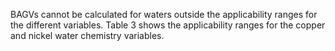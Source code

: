 BAGVs cannot be calculated for waters outside the applicability ranges for the different variables.  Table 3
shows the applicability ranges for the copper and nickel water chemistry variables.